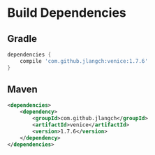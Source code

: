 # Build Dependencies


## Gradle

```groovy
dependencies {
    compile 'com.github.jlangch:venice:1.7.6'
}
```

## Maven

```xml
<dependencies>
    <dependency>
        <groupId>com.github.jlangch</groupId>
        <artifactId>venice</artifactId>
        <version>1.7.6</version>
    </dependency>
</dependencies>
```
